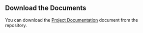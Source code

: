 ## Download the Documents

You can download the [Project Documentation](https://github.com/Aakarsh-Sinha/Connectify/raw/main/Project%20Documentation/Project%20Documentation.docx) document from the repository.
